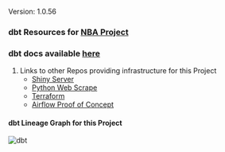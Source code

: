 Version: 1.0.56

### dbt Resources for [NBA Project](https://github.com/jyablonski/NBA-Dashboard)

### dbt docs available [here](https://jyablonski-dbt-docs.netlify.app/)

1. Links to other Repos providing infrastructure for this Project
    * [Shiny Server](https://github.com/jyablonski/NBA-Dashboard)
    * [Python Web Scrape](https://github.com/jyablonski/python_docker)
    * [Terraform](https://github.com/jyablonski/aws_terraform)
    * [Airflow Proof of Concept](https://github.com/jyablonski/nba_elt_airflow)


#### dbt Lineage Graph for this Project
![dbt](https://user-images.githubusercontent.com/16946556/138978498-395b5041-2207-4d41-b6f6-6114106537e6.png)
